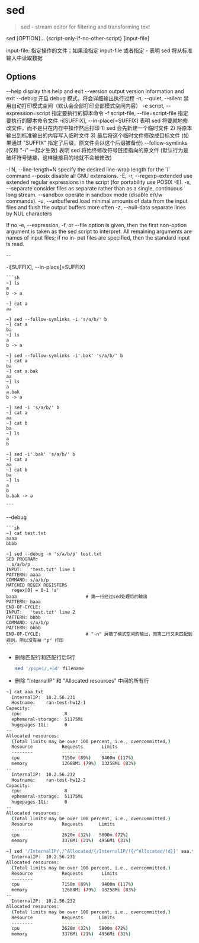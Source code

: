 # sed

> sed - stream editor for filtering and transforming text


sed [OPTION]... {script-only-if-no-other-script} [input-file]


input-file: 指定操作的文件；如果没指定 input-file 或者指定 - 表明 sed 将从标准输入中读取数据


## Options

--help     display this help and exit
--version  output version information and exit
--debug    开启 debug 模式，将会详细输出执行过程
-n, --quiet, --silent
           禁用自动打印模式空间（默认会全部打印全部模式空间内容）
-e script, --expression=script
           指定要执行的脚本命令
-f script-file, --file=script-file
           指定要执行的脚本命令文件
-i[SUFFIX], --in-place[=SUFFIX]
           表明 sed 将要就地修改文件，而不是只在内存中操作然后打印
           1) sed 会先新建一个临时文件
           2) 将原本输出到标准输出的内容写入临时文件
           3) 最后将这个临时文件修改成目标文件 (如果通过 "SUFFIX" 指定了后缀，原文件会以这个后缀被备份)
--follow-symlinks
           (仅和 "-i" 一起才生效) 表明 sed 将始终修改符号链接指向的原文件
           (默认行为是破坏符号链接，这样链接目的地就不会被修改)

-l N, --line-length=N
       specify the desired line-wrap length for the `l' command
--posix
       disable all GNU extensions.
-E, -r, --regexp-extended
       use extended regular expressions in the script (for portability use POSIX -E).
-s, --separate
       consider files as separate rather than as a single, continuous long stream.
--sandbox
       operate in sandbox mode (disable e/r/w commands).
-u, --unbuffered  load minimal amounts of data from the input files and flush the output buffers more often
-z, --null-data   separate lines by NUL characters

If no -e, --expression, -f, or --file option is given, then the first non-option argument is taken as the sed script to interpret.  All remaining arguments are names of input files; if no in‐
       put files are specified, then the standard input is read.


-- 

-i[SUFFIX], --in-place[=SUFFIX]

    ```sh
    ~] ls
    a
    b -> a

    ~] cat a
    aa

    ~] sed --follow-symlinks -i 's/a/b/' b
    ~] cat a
    ba
    ~] ls
    a
    b -> a

    ~] sed --follow-symlinks -i'.bak' 's/a/b/' b
    ~] cat a
    ba
    ~] cat a.bak
    aa
    ~] ls
    a
    a.bak
    b -> a

    ~] sed -i 's/a/b/' b
    ~] cat a
    aa
    ~] cat b
    ba
    ~] ls
    a
    b

    ~] sed -i'.bak' 's/a/b/' b
    ~] cat a
    aa
    ~] cat b
    ba
    ~] ls
    a
    b
    b.bak -> a

    ```


--debug 

    ```sh
    ~] cat test.txt
    aaaa
    bbbb
    
    ~] sed --debug -n 's/a/b/p' test.txt
    SED PROGRAM:
      s/a/b/p
    INPUT:   'test.txt' line 1  
    PATTERN: aaaa
    COMMAND: s/a/b/p
    MATCHED REGEX REGISTERS
      regex[0] = 0-1 'a'
    baaa                          # 第一行经过sed处理后的输出
    PATTERN: baaa
    END-OF-CYCLE:
    INPUT:   'test.txt' line 2
    PATTERN: bbbb
    COMMAND: s/a/b/p
    PATTERN: bbbb
    END-OF-CYCLE:                 # "-n" 屏蔽了模式空间的输出，而第二行又未匹配到规则，所以没有被 "p" 打印
    ```



* 删除匹配行和匹配行后5行

    ```sh
    sed '/pipei/,+5d' filename
    ```


* 删除 "InternalIP" 和 "Allocated resources" 中间的所有行

```sh
~] cat aaa.txt
  InternalIP:  10.2.56.231
  Hostname:    ran-test-hw12-1
Capacity:
  cpu:                8
  ephemeral-storage:  51175Mi
  hugepages-1Gi:      0
--
Allocated resources:
  (Total limits may be over 100 percent, i.e., overcommitted.)
  Resource           Requests       Limits
  --------           --------       ------
  cpu                7150m (89%)    9400m (117%)
  memory             12688Mi (79%)  13258Mi (83%)
--
  InternalIP:  10.2.56.232
  Hostname:    ran-test-hw12-2
Capacity:
  cpu:                8
  ephemeral-storage:  51175Mi
  hugepages-1Gi:      0
--
Allocated resources:
  (Total limits may be over 100 percent, i.e., overcommitted.)
  Resource           Requests      Limits
  --------           --------      ------
  cpu                2620m (32%)   5800m (72%)
  memory             3376Mi (21%)  4956Mi (31%)

~] sed '/InternalIP/,/^Allocated/{/InternalIP/!{/^Allocated/!d}}' aaa.txt
  InternalIP:  10.2.56.231
Allocated resources:
  (Total limits may be over 100 percent, i.e., overcommitted.)
  Resource           Requests       Limits
  --------           --------       ------
  cpu                7150m (89%)    9400m (117%)
  memory             12688Mi (79%)  13258Mi (83%)
--
  InternalIP:  10.2.56.232
Allocated resources:
  (Total limits may be over 100 percent, i.e., overcommitted.)
  Resource           Requests      Limits
  --------           --------      ------
  cpu                2620m (32%)   5800m (72%)
  memory             3376Mi (21%)  4956Mi (31%)
```